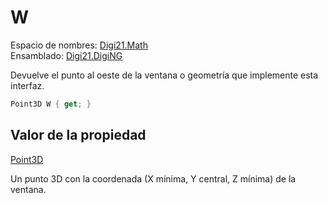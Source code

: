 # W

Espacio de nombres: [Digi21.Math](../../../)  
Ensamblado: [Digi21.DigiNG](../../../../)

Devuelve el punto al oeste de la ventana o geometría que implemente esta interfaz.

```csharp
Point3D W { get; }
```

## Valor de la propiedad

[Point3D](../../../clases/point3d.md)

Un punto 3D con la coordenada \(X mínima, Y central, Z mínima\) de la ventana.

